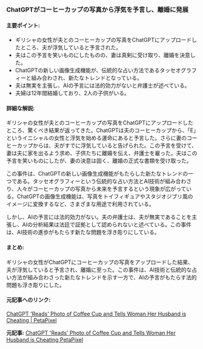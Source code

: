 ### ChatGPTがコーヒーカップの写真から浮気を予言し、離婚に発展

#### 主要ポイント:
- ギリシャの女性が夫とのコーヒーカップの写真をChatGPTにアップロードしたところ、夫が浮気していると予言された。
- 夫はこの予言を笑いものにしたものの、妻は真剣に受け取り、離婚を決意した。
- ChatGPTの新しい画像生成機能が、伝統的な占い方法であるタッセオグラフィーと組み合わされ、新たなトレンドとなっている。
- 夫は無実を主張し、AIの予言には法的効力がないと弁護士が述べている。
- 夫婦は12年間結婚しており、2人の子供がいる。

#### 詳細な解説:
ギリシャの女性が夫とのコーヒーカップの写真をChatGPTにアップロードしたところ、驚くべき結果が返ってきた。ChatGPTは夫のコーヒーカップから、「E」というイニシャルの女性と浮気を始める運命にあると予言した。さらに妻のコーヒーカップからは、夫がすでに浮気していると告げられた。この予言を受けて、妻は夫に家を出るよう求め、子供たちに離婚を伝え、弁護士を雇った。夫はこの予言を笑いものにしたが、妻の決意は固く、離婚の正式な書類を受け取った。

この事件は、ChatGPTの新しい画像生成機能がもたらした新たなトレンドの一つである。タッセオグラフィーという伝統的な占い方法とAI技術が組み合わさり、人々がコーヒーカップの写真から未来を予言するという現象が広がっている。ChatGPTの画像生成機能は、写真をトイフィギュアやスタジオジブリ風のイメージに変換するなど、さまざまな用途で利用されている。

しかし、AIの予言には法的効力がない。夫の弁護士は、夫が無実であることを主張し、AIの分析結果は法廷で証拠として認められないと述べている。この事件は、AI技術の進歩がもたらす新たな問題を浮き彫りにしている。

#### まとめ:
ギリシャの女性がChatGPTにコーヒーカップの写真をアップロードした結果、夫が浮気していると予言され、離婚に至った。この事件は、AI技術と伝統的な占い方法が組み合わさった新たなトレンドを示す一方で、AIの予言がもたらす法的問題も浮き彫りにした。

#### 元記事へのリンク:
[ChatGPT 'Reads' Photo of Coffee Cup and Tells Woman Her Husband is Cheating | PetaPixel](https://petapixel.com/2025/05/14/chatgpt-reads-photo-of-coffee-cup-and-tells-woman-her-husband-is-cheating/)

**元記事:** [ChatGPT 'Reads' Photo of Coffee Cup and Tells Woman Her Husband is Cheating PetaPixel](https://petapixel.com/2025/05/14/chatgpt-reads-photo-of-coffee-cup-and-tells-woman-her-husband-is-cheating/)